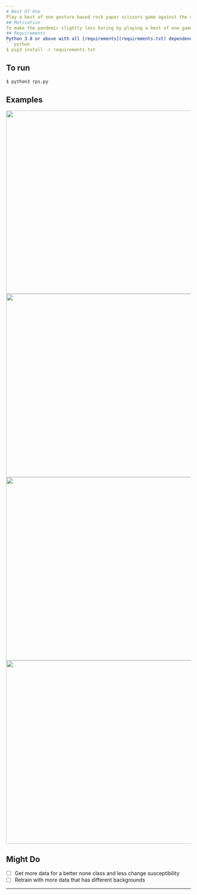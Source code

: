 ```yaml
---
# Best Of One
Play a best of one gesture based rock paper scissors game against the computer
## Motivation
To make the pandemic slightly less boring by playing a best of one game of rock paper scissors against the computer
## Requirements
Python 3.8 or above with all [requirements](requirements.txt) dependencies installed. To install run:
```python
$ pip3 install -r requirements.txt
```
## To run
```python
$ python3 rps.py
```
## Examples

<img src="https://user-images.githubusercontent.com/52780573/102655989-3599b680-4199-11eb-9f91-dc037b4d0708.gif" data-canonical-src="" width="800" height="500" />

<img src="https://user-images.githubusercontent.com/52780573/102656071-582bcf80-4199-11eb-9414-a79794b772b6.png" data-canonical-src="" width="800" height="500" />

<img src="https://user-images.githubusercontent.com/52780573/102656137-6974dc00-4199-11eb-9e84-b6025ccfa1bd.png" data-canonical-src="" width="800" height="500" />

<img src="https://user-images.githubusercontent.com/52780573/102656219-86a9aa80-4199-11eb-8c35-fad20ebb2134.png" data-canonical-src="" width="800" height="500" />


## Might Do
- [ ] Get more data for a better none class and less change susceptibility
- [ ] Retrain with more data that has different backgrounds

---
```



